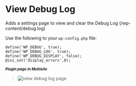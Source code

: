 View Debug Log
==============

Adds a settings page to view and clear the Debug Log (/wp-content/debug.log)

Use the following to your `wp-config.php` file:

```
define('WP_DEBUG', true);
define('WP_DEBUG_LOG', true);
define('WP_DEBUG_DISPLAY', false);
@ini_set('display_errors',0);
```

<sup>***Plugin page in Multisite***</sup>  
>![view debug log page](https://raw.github.com/brasofilo/view-debug-log/master/images/screenshot.png)

